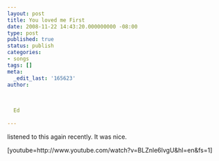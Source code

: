 ```yaml
---
layout: post
title: You loved me First
date: 2008-11-22 14:43:20.000000000 -08:00
type: post
published: true
status: publish
categories:
- songs
tags: []
meta:
  _edit_last: '165623'
author:
  
  
  
  Ed
  
---
```

<p>listened to this again recently.  It was nice.</p>
<p>[youtube=http://www.youtube.com/watch?v=BLZnle6lvgU&hl=en&fs=1]</p>
